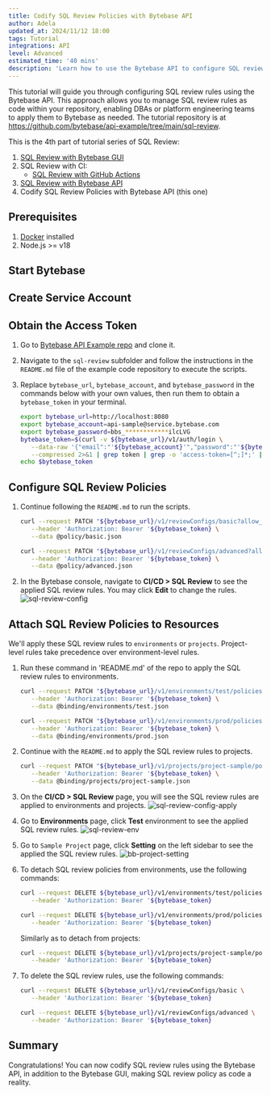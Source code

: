 ```yaml
---
title: Codify SQL Review Policies with Bytebase API
author: Adela
updated_at: 2024/11/12 18:00
tags: Tutorial
integrations: API
level: Advanced
estimated_time: '40 mins'
description: 'Learn how to use the Bytebase API to configure SQL review rules in Bytebase'
---
```


<IncludeBlock url="/docs/share/tutorials/api-preface"></IncludeBlock>

This tutorial will guide you through configuring SQL review rules using the Bytebase API. This approach allows you to manage SQL review rules as code within your repository, enabling DBAs or platform engineering teams to apply them to Bytebase as needed. The tutorial repository is at https://github.com/bytebase/api-example/tree/main/sql-review.

This is the 4th part of tutorial series of SQL Review:

1.  [SQL Review with Bytebase GUI](/docs/tutorials/sql-review-gui/)
1.  SQL Review with CI:
    - [SQL Review with GitHub Actions](/docs/tutorials/sql-review-github-action/)
1.  [SQL Review with Bytebase API](/docs/tutorials/sql-review-api/)
1.  Codify SQL Review Policies with Bytebase API (this one)

## Prerequisites

1. [Docker](https://www.docker.com/) installed
1. Node.js >= v18

## Start Bytebase

<IncludeBlock url="/docs/share/tutorials/start-bytebase"></IncludeBlock>

## Create Service Account

<IncludeBlock url="/docs/share/tutorials/create-service-account"></IncludeBlock>

## Obtain the Access Token

1. Go to [Bytebase API Example repo](https://github.com/bytebase/api-example) and clone it.

1. Navigate to the `sql-review` subfolder and follow the instructions in the `README.md` file of the example code repository to execute the scripts.
1. Replace `bytebase_url`, `bytebase_account`, and `bytebase_password` in the commands below with your own values, then run them to obtain a `bytebase_token` in your terminal.

   ```bash
   export bytebase_url=http://localhost:8080
   export bytebase_account=api-sample@service.bytebase.com
   export bytebase_password=bbs_************ilcLVG
   bytebase_token=$(curl -v ${bytebase_url}/v1/auth/login \
      --data-raw '{"email":"'${bytebase_account}'","password":"'${bytebase_password}'","web":true}' \
      --compressed 2>&1 | grep token | grep -o 'access-token=[^;]*;' | grep -o '[^;]*' | sed 's/access-token=//g; s/;//g')
   echo $bytebase_token
   ```

## Configure SQL Review Policies

1. Continue following the `README.md` to run the scripts.

   ```bash
   curl --request PATCH "${bytebase_url}/v1/reviewConfigs/basic?allow_missing=true&update_mask=rules" \
      --header 'Authorization: Bearer '${bytebase_token} \
      --data @policy/basic.json

   curl --request PATCH "${bytebase_url}/v1/reviewConfigs/advanced?allow_missing=true&update_mask=rules" \
      --header 'Authorization: Bearer '${bytebase_token} \
      --data @policy/advanced.json
   ```

1. In the Bytebase console, navigate to **CI/CD > SQL Review** to see the applied SQL review rules. You may click **Edit** to change the rules.
   ![sql-review-config](/content/docs/tutorials/api-sql-review-policy/sql-review-config.webp)

## Attach SQL Review Policies to Resources

We'll apply these SQL review rules to `environments` or `projects`. Project-level rules take precedence over environment-level rules.

1. Run these command in 'README.md' of the repo to apply the SQL review rules to environments.

   ```bash
   curl --request PATCH "${bytebase_url}/v1/environments/test/policies/tag?allow_missing=true&update_mask=payload" \
      --header 'Authorization: Bearer '${bytebase_token} \
      --data @binding/environments/test.json

   curl --request PATCH "${bytebase_url}/v1/environments/prod/policies/tag?allow_missing=true&update_mask=payload" \
      --header 'Authorization: Bearer '${bytebase_token} \
      --data @binding/environments/prod.json
   ```

1. Continue with the `README.md` to apply the SQL review rules to projects.

   ```bash
   curl --request PATCH "${bytebase_url}/v1/projects/project-sample/policies/tag?allow_missing=true&update_mask=payload" \
      --header 'Authorization: Bearer '${bytebase_token} \
      --data @binding/projects/project-sample.json
   ```

1. On the **CI/CD > SQL Review** page, you will see the SQL review rules are applied to environments and projects.
   ![sql-review-config-apply](/content/docs/tutorials/api-sql-review-policy/sql-review-config-apply.webp)

1. Go to **Environments** page, click **Test** environment to see the applied SQL review rules.
   ![sql-review-env](/content/docs/tutorials/api-sql-review-policy/sql-review-env.webp)

1. Go to `Sample Project` page, click **Setting** on the left sidebar to see the applied the SQL review rules.
   ![bb-project-setting](/content/docs/tutorials/api-sql-review-policy/sql-review-project-setting.webp)

1. To detach SQL review policies from environments, use the following commands:

   ```bash
   curl --request DELETE ${bytebase_url}/v1/environments/test/policies/tag \
      --header 'Authorization: Bearer '${bytebase_token}

   curl --request DELETE ${bytebase_url}/v1/environments/prod/policies/tag \
      --header 'Authorization: Bearer '${bytebase_token}
   ```

   Similarly as to detach from projects:

   ```bash
   curl --request DELETE ${bytebase_url}/v1/projects/project-sample/policies/tag \
      --header 'Authorization: Bearer '${bytebase_token}
   ```

1. To delete the SQL review rules, use the following commands:

   ```bash
   curl --request DELETE ${bytebase_url}/v1/reviewConfigs/basic \
      --header 'Authorization: Bearer '${bytebase_token}

   curl --request DELETE ${bytebase_url}/v1/reviewConfigs/advanced \
      --header 'Authorization: Bearer '${bytebase_token}
   ```

## Summary

Congratulations! You can now codify SQL review rules using the Bytebase API, in addition to the Bytebase GUI, making SQL review policy as code a reality.
